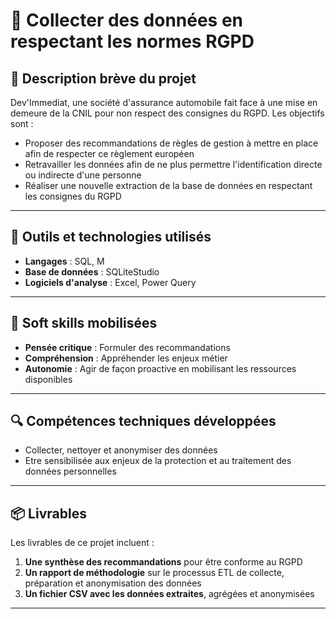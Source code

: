 # 🌟 Collecter des données en respectant les normes RGPD

## 📝 Description brève du projet

Dev'Immediat, une société d'assurance automobile fait face à une mise en demeure de la CNIL pour non respect des consignes du RGPD. 
Les objectifs sont :
- Proposer des recommandations de règles de gestion à mettre en place afin de respecter ce règlement européen
- Retravailler les données afin de ne plus permettre l'identification directe ou indirecte d'une personne
- Réaliser une nouvelle extraction de la base de données en respectant les consignes du RGPD

---

## 🧰 Outils et technologies utilisés
- **Langages** : SQL, M
- **Base de données** : SQLiteStudio
- **Logiciels d'analyse** : Excel, Power Query
  
---

## 🧠 Soft skills mobilisées
- **Pensée critique** : Formuler des recommandations
- **Compréhension** : Appréhender les enjeux métier
- **Autonomie** : Agir de façon proactive en mobilisant les ressources disponibles
---

## 🔍 Compétences techniques développées
- Collecter, nettoyer et anonymiser des données
- Etre sensibilisée aux enjeux de la protection et au traitement des données personnelles

---

## 📦 Livrables
Les livrables de ce projet incluent :
1. **Une synthèse des recommandations** pour être conforme au RGPD
2. **Un rapport de méthodologie** sur le processus ETL de collecte, préparation et anonymisation des données
3. **Un fichier CSV avec les données extraites**, agrégées et anonymisées

---
